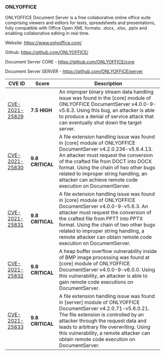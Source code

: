 ### ONLYOFFICE

ONLYOFFICE Document Server is a free collaborative online office suite comprising viewers and editors for texts, spreadsheets and presentations, fully compatible with Office Open XML formats: .docx, .xlsx, .pptx and enabling collaborative editing in real time.

Website: https://www.onlyoffice.com/

Github: https://github.com/ONLYOFFICE/

Document Server CORE - https://github.com/ONLYOFFICE/core

Document Server SERVER - https://github.com/ONLYOFFICE/server

CVE ID | Score | Description
-------|-------|-------------
[CVE-2021-25829](CVE-2021-25829) | **7.5 HIGH** | An improper binary stream data handling issue was found in the \[core\] module of ONLYOFFICE DocumentServer v4.0.0-9-v5.6.3. Using this bug, an attacker is able to produce a denial of service attack that can eventually shut down the target server.
[CVE-2021-25830](CVE-2021-25830) | **9.8 CRITICAL** | A file extension handling issue was found in \[core\] module of ONLYOFFICE DocumentServer v4.2.0.236-v5.6.4.13. An attacker must request the conversion of the crafted file from DOCT into DOCX format. Using the chain of two other bugs related to improper string handling, an attacker can achieve remote code execution on DocumentServer.
[CVE-2021-25831](CVE-2021-25831) | **9.8 CRITICAL** | A file extension handling issue was found in \[core\] module of ONLYOFFICE DocumentServer v4.0.0-9-v5.6.3. An attacker must request the conversion of the crafted file from PPTT into PPTX format. Using the chain of two other bugs related to improper string handling, a remote attacker can obtain remote code execution on DocumentServer.
[CVE-2021-25832](CVE-2021-25832) | **9.8 CRITICAL** | A heap buffer overflow vulnerability inside of BMP image processing was found at \[core\] module of ONLYOFFICE DocumentServer v4.0.0-9-v6.0.0. Using this vulnerability, an attacker is able to gain remote code executions on DocumentServer.
[CVE-2021-25833](CVE-2021-25833) | **9.8 CRITICAL** | A file extension handling issue was found in \[server\] module of ONLYOFFICE DocumentServer v4.2.0.71-v5.6.0.21. The file extension is controlled by an attacker through the request data and leads to arbitrary file overwriting. Using this vulnerability, a remote attacker can obtain remote code execution on DocumentServer.